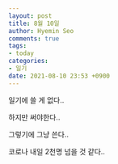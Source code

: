 ```yaml
---
layout: post
title: 8월 10일
author: Hyemin Seo
comments: true
tags:
- today
categories:
- 일기
date: 2021-08-10 23:53 +0900
---
```

일기에 쓸 게 없다..

하지만 써야한다..

그렇기에 그냥 쓴다..

코로나 내일 2천명 넘을 것 같다..
